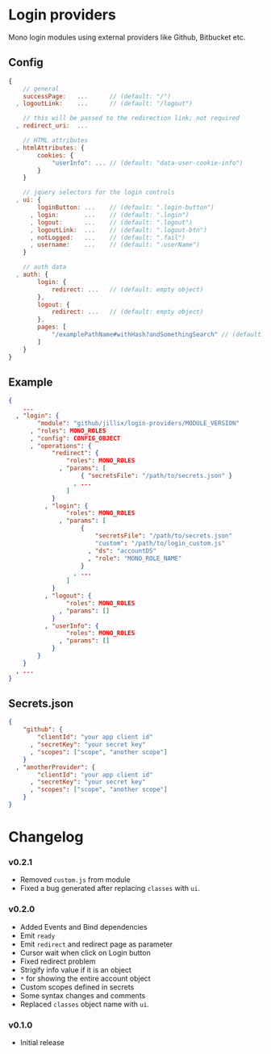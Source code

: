 # Login providers
Mono login modules using external providers like Github, Bitbucket etc.

## Config

```js
{
    // general
    successPage:   ...      // (default: "/")
  , logoutLink:    ...      // (default: "/logout")

    // this will be passed to the redirection link; not required
  , redirect_uri:  ...

    // HTML attributes
  , htmlAttributes: {
        cookies: {
            "userInfo": ... // (default: "data-user-cookie-info")
        }
    }

    // jquery selectors for the login controls
  , ui: {
        loginButton: ...    // (default: ".login-button")
      , login:       ...    // (default: ".login")
      , logout:      ...    // (default: ".logout")
      , logoutLink:  ...    // (default: ".logout-btn")
      , notLogged:   ...    // (default: ".fail")
      , username:    ...    // (default: ".userName")
    }

    // auth data
  , auth: {
        login: {
            redirect: ...   // (default: empty object)
        },
        logout: {
            redirect: ...   // (default: empty object)
        },
        pages: [
            "/examplePathName#withHash?andSomethingSearch" // (default: empty array)
        ]
    }
}
```

## Example

```json
{
    ...
  , "login": {
        "module": "github/jillix/login-providers/MODULE_VERSION"
      , "roles": MONO_ROLES
      , "config": CONFIG_OBJECT
      , "operations": {
            "redirect": {
                "roles": MONO_ROLES
              , "params": [
                    { "secretsFile": "/path/to/secrets.json" }
                  , ...
                ]
            }
          , "login": {
                "roles": MONO_ROLES
              , "params": [
                    {
                        "secretsFile": "/path/to/secrets.json"
                        "custom": "/path/to/login_custom.js"
                      , "ds": "accountDS"
                      , "role": "MONO_ROLE_NAME"
                    }
                  , ...
                ]
            }
          , "logout": {
                "roles": MONO_ROLES
              , "params": []
            }
          , "userInfo": {
                "roles": MONO_ROLES
              , "params": []
            }
        }
    }
  , ...
}
```

## Secrets.json

```json
{
    "github": {
        "clientId": "your app client id"
      , "secretKey": "your secret key"
      , "scopes": ["scope", "another scope"]
    }
  , "anotherProvider": {
        "clientId": "your app client id"
      , "secretKey": "your secret key"
      , "scopes": ["scope", "another scope"]
    }
}
```

# Changelog

### v0.2.1
 - Removed `custom.js` from module
 - Fixed a bug generated after replacing `classes` with `ui`.

### v0.2.0
 - Added Events and Bind dependencies
 - Emit `ready`
 - Emit `redirect` and redirect page as parameter
 - Cursor wait when click on Login button
 - Fixed redirect problem
 - Strigify info value if it is an object
 - `*` for showing the entire account object
 - Custom scopes defined in secrets
 - Some syntax changes and comments
 - Replaced `classes` object name with `ui`.

### v0.1.0
 - Initial release
